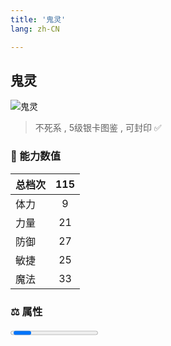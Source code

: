 ```yaml
---
title: '鬼灵'
lang: zh-CN

---
```


<RouterBack />

## 鬼灵

![鬼灵](https://user-images.githubusercontent.com/78347270/115939429-10b3a800-a4d9-11eb-91a2-533c5042cfdf.gif) 

> 不死系 , 5级银卡图鉴<Card :type="1" /> , 可封印 ✅ 


### 💪 能力数值

| 总档次       | 115            |
| :----------- |:-------------:|
| 体力      | 9   <Stars :number="1" />  |
| 力量      | 21   <Stars :number="2" />  |
| 防御      | 27  <Stars :number="2.5" />  | 
| 敏捷      | 25  <Stars :number="2.5" />  | 
| 魔法      | 33  <Stars :number="3.5" />   | 


### ⚖️ 属性


<Progress earth :number="0" />

<Progress water :number="0" />

<Progress fire :number="8" />

<Progress wind :number="2" />

### ✨ 技能栏 <Strong>8个</Strong>

- 攻击
- 防御

### 👶 1级出现点

- 峡之洞窟最下层打倒罗连斯后区域 参考坐标（74, 4） 参考任务 :scroll: 牛鬼的逆袭



